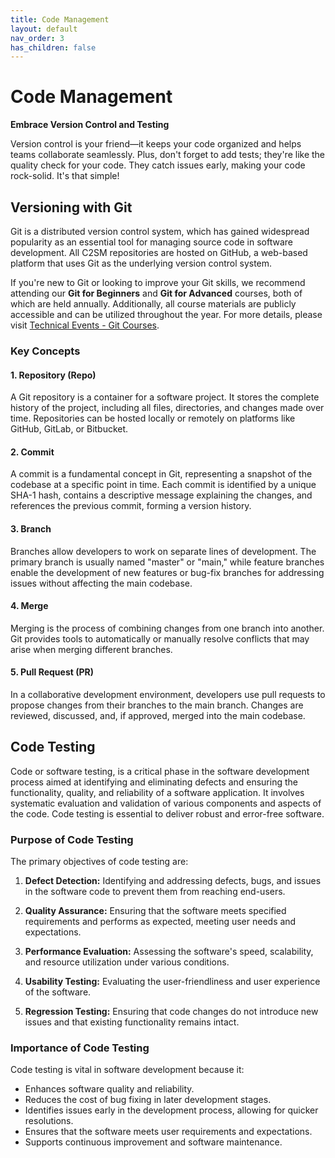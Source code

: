 ```yaml
---
title: Code Management
layout: default
nav_order: 3
has_children: false
---
```


# Code Management
**Embrace Version Control and Testing**

Version control is your friend—it keeps your code organized and helps teams collaborate seamlessly. 
Plus, don't forget to add tests; they're like the quality check for your code. They catch issues early, making your code rock-solid. It's that simple!

## Versioning with Git

Git is a distributed version control system, which has gained widespread popularity as an essential tool for managing source code in software development.
All C2SM repositories are hosted on GitHub, a web-based platform that uses Git as the underlying version control system.

If you're new to Git or looking to improve your Git skills, we recommend attending our **Git for Beginners** and **Git for Advanced** courses, both of which are held annually.
Additionally, all course materials are publicly accessible and can be utilized throughout the year.
For more details, please visit [Technical Events - Git Courses](https://c2sm.github.io/events/git_courses.html).

### Key Concepts

#### 1. Repository (Repo)

A Git repository is a container for a software project. It stores the complete history of the project, including all files, directories, and changes made over time. Repositories can be hosted locally or remotely on platforms like GitHub, GitLab, or Bitbucket.

#### 2. Commit

A commit is a fundamental concept in Git, representing a snapshot of the codebase at a specific point in time. Each commit is identified by a unique SHA-1 hash, contains a descriptive message explaining the changes, and references the previous commit, forming a version history.

#### 3. Branch

Branches allow developers to work on separate lines of development. The primary branch is usually named "master" or "main," while feature branches enable the development of new features or bug-fix branches for addressing issues without affecting the main codebase.

#### 4. Merge

Merging is the process of combining changes from one branch into another. Git provides tools to automatically or manually resolve conflicts that may arise when merging different branches.

#### 5. Pull Request (PR)

In a collaborative development environment, developers use pull requests to propose changes from their branches to the main branch. Changes are reviewed, discussed, and, if approved, merged into the main codebase.


## Code Testing

Code or software testing, is a critical phase in the software development process aimed at identifying and eliminating defects and ensuring the functionality, 
quality, and reliability of a software application. It involves systematic evaluation and validation of various components 
and aspects of the code. Code testing is essential to deliver robust and error-free software.

### Purpose of Code Testing

The primary objectives of code testing are:

1. **Defect Detection:** Identifying and addressing defects, bugs, and issues in the software code to prevent them from reaching end-users.

2. **Quality Assurance:** Ensuring that the software meets specified requirements and performs as expected, meeting user needs and expectations.

3. **Performance Evaluation:** Assessing the software's speed, scalability, and resource utilization under various conditions.

4. **Usability Testing:** Evaluating the user-friendliness and user experience of the software.

5. **Regression Testing:** Ensuring that code changes do not introduce new issues and that existing functionality remains intact.


### Importance of Code Testing

Code testing is vital in software development because it:

- Enhances software quality and reliability.
- Reduces the cost of bug fixing in later development stages.
- Identifies issues early in the development process, allowing for quicker resolutions.
- Ensures that the software meets user requirements and expectations.
- Supports continuous improvement and software maintenance.
